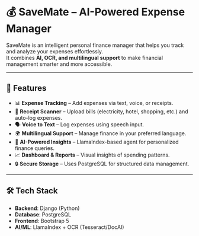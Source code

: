 # 💰 SaveMate – AI-Powered Expense Manager  

SaveMate is an intelligent personal finance manager that helps you track and analyze your expenses effortlessly.  
It combines **AI, OCR, and multilingual support** to make financial management smarter and more accessible.  

---

## 🚀 Features  
- 📊 **Expense Tracking** – Add expenses via text, voice, or receipts.  
- 🧾 **Receipt Scanner** – Upload bills (electricity, hotel, shopping, etc.) and auto-log expenses.  
- 🗣️ **Voice to Text** – Log expenses using speech input.  
- 🌍 **Multilingual Support** – Manage finance in your preferred language.  
- 🤖 **AI-Powered Insights** – LlamaIndex-based agent for personalized finance queries.  
- 📈 **Dashboard & Reports** – Visual insights of spending patterns.  
- 🔒 **Secure Storage** – Uses PostgreSQL for structured data management.  

---

## 🛠️ Tech Stack  
- **Backend**: Django (Python)  
- **Database**: PostgreSQL  
- **Frontend**: Bootstrap 5  
- **AI/ML**: LlamaIndex + OCR (Tesseract/DocAI)  

